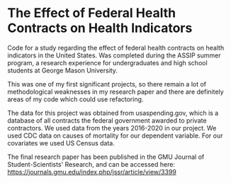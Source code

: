 # The Effect of Federal Health Contracts on Health Indicators
Code for a study regarding the effect of federal health contracts on health indicators in the United States. Was completed during the ASSIP summer program, a research experience for undergraduates and high school students at George Mason University.

This was one of my first significant projects, so there remain a lot of methodological weaknesses in my research paper and there are definitely areas of my code which could use refactoring.

The data for this project was obtained from usaspending.gov, which is a database of all contracts the federal government awarded to private contractors. We used data from the years 2016-2020 in our project. We used CDC data on causes of mortality for our dependent variable. For our covariates we used US Census data.

The final research paper has been published in the GMU Journal of Student-Scientists' Research, and can be accessed here: https://journals.gmu.edu/index.php/jssr/article/view/3399

